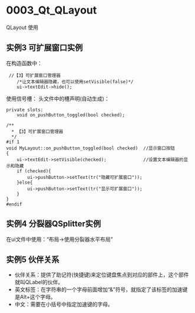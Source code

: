 # 0003_Qt_QLayout
QLayout 使用

## 实例3 可扩展窗口实例
在构造函数中：
```
 //【3】可扩展窗口管理器
    /*让文本编辑器隐藏，也可以使用setVisible(false)*/
    ui->textEdit->hide();
```
使用信号槽：
头文件中的槽声明(自动生成)：
```
private slots:
    void on_pushButton_toggled(bool checked);
```

```
/**
  * 【3】可扩展窗口管理器
  */
#if 1
void MyLayout::on_pushButton_toggled(bool checked)  //显示窗口按钮
{
    ui->textEdit->setVisible(checked);              //设置文本编辑器的显示和隐藏
    if (checked){
        ui->pushButton->setText(tr("隐藏可扩展窗口"));
    }else{
        ui->pushButton->setText(tr("显示可扩展窗口"));
    }
}
#endif
```
## 实例4 分裂器QSplitter实例
在ui文件中使用：“布局->使用分裂器水平布局”

## 实例5 伙伴关系
* 伙伴关系：提供了助记符(快捷键)来定位键盘焦点到对应的部件上，这个部件就叫QLabel的伙伴。
* 英文标签：在字符串的一个字母前面增加“&”符号，就指定了该标签的加速键是Alt+这个字母。
* 中文：需要在小括号中指定加速键的字母。


